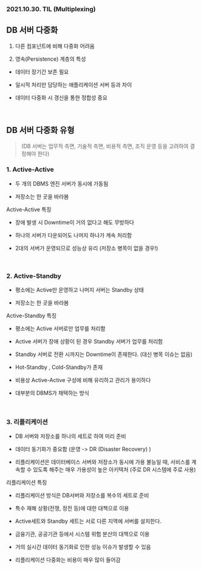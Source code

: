### 2021.10.30. TIL (Multiplexing)

## DB 서버 다중화

1. 다른 컴포넌트에 비해 다중화 어려움

2. 영속(Persistence) 계층의 특성

- 데이터 장기간 보존 필요

- 일시적 처리만 담당하는 애플리케이션 서버 등과 차이

- 데이터 다중화 시 갱신을 통한 정합성 중요

<br>

## DB 서버 다중화 유형

> (DB 서버는 업무적 측면, 기술적 측면, 비용적 측면, 조직 운영 등을 고려하여 결정해야 한다)


### 1. Active-Active

- 두 개의 DBMS 엔진 서버가 동시에 가동됨

- 저장소는 한 곳을 바라봄


Active-Active 특징

- 장애 발생 시 Downtime이 거의 없다고 해도 무방하다

- 하나의 서버가 다운되어도 나머지 하나가 계속 처리함

- 2대의 서버가 운영되므로 성능상 유리 (저장소 병목이 없을 경우!)

<br>

### 2. Active-Standby

- 평소에는 Active만 운영하고 나머지 서버는 Standby 상태

- 저장소는 한 곳을 바라봄

Active-Standby 특징

- 평소에는 Active 서버로만 업무를 처리함

- Active 서버가 장애 상황이 된 경우 Standby 서버가 업무를 처리함

- Standby 서버로 전환 시까지는 Downtime이 존재한다. (대신 병목 이슈는 없음)

- Hot-Standby , Cold-Standby가 존재

- 비용상 Active-Active 구성에 비해 유리하고 관리가 용이하다

- 대부분의 DBMS가 채택하는 방식

<br>

### 3. 리플리케이션

- DB 서버와 저장소를 하나의 세트로 하여 미리 준비

- 데이터 동기화가 중요함 (운영 -> DR (Disaster Recovery) )

- 리플리케이션은 데이터베이스 서버와 저장소가 동시에 가용 불능일 때, 서비스를 계속할 수 있도록 해주는 매우 가용성이 높은 아키텍처 (주로 DR 시스템에 주로 사용)


리플리케이션 특징

- 리플리케이션 방식은 DB서버와 저장소를 복수의 세트로 준비

- 특수 재해 상황(전쟁, 정전 등)에 대한 대책으로 이용

- Active세트와 Standby 세트는 서로 다른 지역에 서버를 설치한다.

- 금융기관, 공공기관 등에서 시스템 위험 분산의 대책으로 이용

- 거의 실시간 데이터 동기화로 인한 성능 이슈가 발생할 수 있음

- 리플리케이션 다중화는 비용이 매우 많이 들어감
